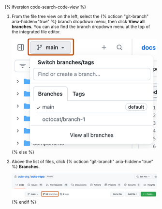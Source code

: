 {% ifversion code-search-code-view %}
1. From the file tree view on the left, select the {% octicon "git-branch" aria-hidden="true" %} branch dropdown menu, then click **View all branches**. You can also find the branch dropdown menu at the top of the integrated file editor. 

   ![Screenshot of the file tree view for a repository. A dropdown menu for branches is expanded and outlined in dark orange.](/assets/images/help/repository/file-tree-view-branch-dropdown-expanded.png)
{% else %}
1. Above the list of files, click {% octicon "git-branch" aria-hidden="true" %} **Branches**.

   ![Screenshot of the repository page. A link, labeled "55 branches", is highlighted with an orange outline.](/assets/images/help/branches/branches-overview-link.png)
{% endif %}